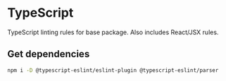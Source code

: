 # TypeScript

TypeScript linting rules for base package. Also includes React/JSX rules.

## Get dependencies

```sh
npm i -D @typescript-eslint/eslint-plugin @typescript-eslint/parser
```
